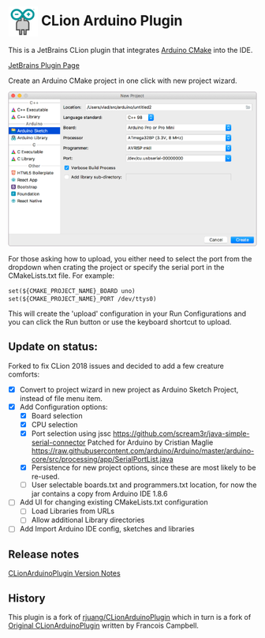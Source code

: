 # <img src="resources/META-INF/pluginIcon.svg" alt="pluginIcon.svg" width="60" align="absmiddle"/> CLion Arduino Plugin

This is a JetBrains CLion plugin that integrates
[Arduino CMake](https://github.com/francoiscampbell/arduino-cmake) into the IDE.

[JetBrains Plugin Page](https://plugins.jetbrains.com/plugin/11298-clion-arduino-plugin)

Create an Arduino CMake project in one click with new project wizard.

![Screenshot_NewProject.png](assets/images/Screenshot_NewProject.png)

For those asking how to upload, you either need to select the port from the dropdown when
crating the project or specify the serial port in the CMakeLists.txt file. For example:

    set(${CMAKE_PROJECT_NAME}_BOARD uno)
    set(${CMAKE_PROJECT_NAME}_PORT /dev/ttys0)

This will create the 'upload' configuration in your Run Configurations and you can click the Run
button or use the keyboard shortcut to upload.

## Update on status:

Forked to fix CLion 2018 issues and decided to add a few creature comforts:

* [x] Convert to project wizard in new project as Arduino Sketch Project, instead of file menu
      item.
* [x] Add Configuration options:
  * [x] Board selection
  * [x] CPU selection
  * [x] Port selection using jssc https://github.com/scream3r/java-simple-serial-connector
        Patched for Arduino by Cristian Maglie
        https://raw.githubusercontent.com/arduino/Arduino/master/arduino-core/src/processing/app/SerialPortList.java
  * [x] Persistence for new project options, since these are most likely to be re-used.
  * [ ] User selectable boards.txt and programmers.txt location, for now the jar contains a copy
        from Arduino IDE 1.8.6
* [ ] Add UI for changing existing CMakeLists.txt configuration
  * [ ] Load Libraries from URLs
  * [ ] Allow additional Library directories
* [ ] Add Import Arduino IDE config, sketches and libraries

## Release notes

[CLionArduinoPlugin Version Notes](VERSION.md)

## History

This plugin is a fork of
[rjuang/CLionArduinoPlugin](https://github.com/rjuang/CLionArduinoPlugin) which in turn is a
fork of [Original CLionArduinoPlugin](https://github.com/francoiscampbell/CLionArduinoPlugin)
written by Francois Campbell.

